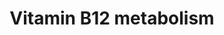 ---
annotations:
- type: Disease Ontology
  value: pernicious anemia
- type: Pathway Ontology
  value: cobalamin metabolic pathway
authors:
- Damariz
- Khanspers
- AlexanderPico
- MaintBot
- Andra
- Egonw
- Mkutmon
- Asios Olia
- Fehrhart
- Wpblocked
- DeSl
- Eweitz
description: Vitamin B12 is a water soluble, organic compound and essential nutrient
  involved in the everyday functioning of the nervous system and the brain.   Vitamin
  B12 is involved in the preservation and regeneration of the myelin shealth - the
  protective fatty layer that acts as an insulator in nerve axons.  Animals store
  vitamin B12 in liver and muscle and therefore eggs, milk, meat, liver are sources
  of the vitamin.  Problems in metabolism of vitamin B12 lead to "persistent" lack
  of energy to perform every day tasks.   The genes and pathways highlighted above
  describe several routes through which genes and metabolites involved in B12 metabolism
  are interconnected.  Central B12 metabolism nodes include folate metabolism and
  the synthesis of the citric acid cycle intermediates and succinyl-CoA, cyanocobalamin
  into methylcobalamin conversion, tyrosine nitration and riboflavin pathways.  Proteins
  on this pathway have targeted assays available via the [https://assays.cancer.gov/available_assays?wp_id=WP1533
  CPTAC Assay Portal].
last-edited: 2022-02-26
organisms:
- Homo sapiens
redirect_from:
- /index.php/Pathway:WP1533
- /instance/WP1533
schema-jsonld:
- '@context': https://schema.org/
  '@id': https://wikipathways.github.io/pathways/WP1533.html
  '@type': Dataset
  creator:
    '@type': Organization
    name: WikiPathways
  description: Vitamin B12 is a water soluble, organic compound and essential nutrient
    involved in the everyday functioning of the nervous system and the brain.   Vitamin
    B12 is involved in the preservation and regeneration of the myelin shealth - the
    protective fatty layer that acts as an insulator in nerve axons.  Animals store
    vitamin B12 in liver and muscle and therefore eggs, milk, meat, liver are sources
    of the vitamin.  Problems in metabolism of vitamin B12 lead to "persistent" lack
    of energy to perform every day tasks.   The genes and pathways highlighted above
    describe several routes through which genes and metabolites involved in B12 metabolism
    are interconnected.  Central B12 metabolism nodes include folate metabolism and
    the synthesis of the citric acid cycle intermediates and succinyl-CoA, cyanocobalamin
    into methylcobalamin conversion, tyrosine nitration and riboflavin pathways.  Proteins
    on this pathway have targeted assays available via the [https://assays.cancer.gov/available_assays?wp_id=WP1533
    CPTAC Assay Portal].
  keywords:
  - ' Succinyl-CoA'
  - tPA
  - MAT
  - TCN2*
  - MSR*
  - APOA1
  - Zinc
  - PGF2a
  - IL10
  - FAD
  - SHMT
  - SAA1
  - HDL
  - Methylcob(III)alamin
  - sICAM-1
  - ACT
  - NFKB2
  - Cysteine
  - INSR
  - Cbl/TC
  - Methionine
  - Cbl/HC
  - HDL/APOA1
  - ' S-Adenosylhomocysteine'
  - SAA2
  - RELA
  - LDL/APOB
  - HBA1
  - VLDL
  - THF
  - MMAB
  - vitamin D
  - NAD
  - MM-CoA-H
  - DNA Oxidation
  - a-Tocopherol
  - H2O2
  - Protein tyrosine nitration
  - N2O
  - Cbl/IF
  - Fibrinogen
  - SOD3
  - Vitamin B12/Cobalamin
  - MPO
  - CBR
  - HDL-C
  - APOA1-NO2Tyr
  - Cob(I)alamin
  - Lipoprotein metabolism
  - PAI-1
  - APOE
  - ABCA1
  - Lipid peroxidation
  - SOD2
  - INS
  - MTHFR*
  - PGE2
  - O3
  - HDL/SAA
  - APOB
  - IL6
  - Prostaglandin metabolism
  - 8-Isoprostaglandin F2a
  - Chlorine
  - 8-OHdG
  - MUT
  - Adenosylcobalamin
  - Nitrotyrosine
  - Cob(II)alamin
  - D-dimer
  - PLG
  - NADPH
  - 'NO'
  - Ascorbic acid
  - ALB
  - FGA
  - CTH
  - Glucose
  - Cholesterol
  - HbA1c
  - LDL
  - F2-Isoprostane
  - LDL-C
  - CRP
  - MCEE
  - Pyridoxal 5'-phosphate
  - HNO2
  - FGG
  - 5-methyl-THF
  - O2
  - Creatinine
  - IL1B
  - ONOO-ONOOH
  - PGE1
  - Thromboxane A2
  - Serine
  - ' S-Adenosylmethionine'
  - D-Methylmalonyl-CoA
  - HC
  - Cystathionine
  - MTR*
  - 5,10-Methylene-THF
  - NADP+
  - LDLR
  - NFKB1
  - IF*
  - Riboflavin
  - Thromboxane B2
  - TAG
  - NADH
  - Megalin
  - Homocysteine
  - CBS
  - NO3-
  - Thrombin
  - RANTES
  - FGB
  - Factor VII
  - VLDL/APOB
  - NO2
  - HBB
  - TNFa
  - SAA3
  - HOCl
  - VLDL-TAG
  - MCP1
  - SRB1
  - SOD1
  - oxLDL
  - SAA4
  - Fibrin
  - Fructosamine
  - L-Methylmalonyl-CoA
  - CUBN
  - ' Methylmalonic acid'
  license: CC0
  name: Vitamin B12 metabolism
seo: CreativeWork
title: Vitamin B12 metabolism
wpid: WP1533
---